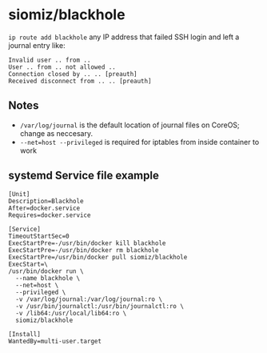 # siomiz/blackhole

`ip route add blackhole` any IP address that failed SSH login and left a journal entry like:

    Invalid user .. from ..
    User .. from .. not allowed ..
    Connection closed by .. .. [preauth]
    Received disconnect from .. .. [preauth]

## Notes

* `/var/log/journal` is the default location of journal files on CoreOS; change as neccesary.
* `--net=host --privileged` is required for iptables from inside container to work

## systemd Service file example

    [Unit]
    Description=Blackhole
    After=docker.service
    Requires=docker.service
    
    [Service]
    TimeoutStartSec=0
    ExecStartPre=-/usr/bin/docker kill blackhole
    ExecStartPre=-/usr/bin/docker rm blackhole
    ExecStartPre=/usr/bin/docker pull siomiz/blackhole
    ExecStart=\
    /usr/bin/docker run \
      --name blackhole \
      --net=host \
      --privileged \
      -v /var/log/journal:/var/log/journal:ro \
      -v /usr/bin/journalctl:/usr/bin/journalctl:ro \
      -v /lib64:/usr/local/lib64:ro \
      siomiz/blackhole
    
    [Install]
    WantedBy=multi-user.target
